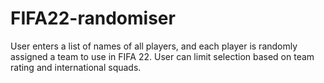 # FIFA22-randomiser
User enters a list of names of all players, and each player is randomly assigned a team to use in FIFA 22. User can limit selection based on team rating and international squads.
